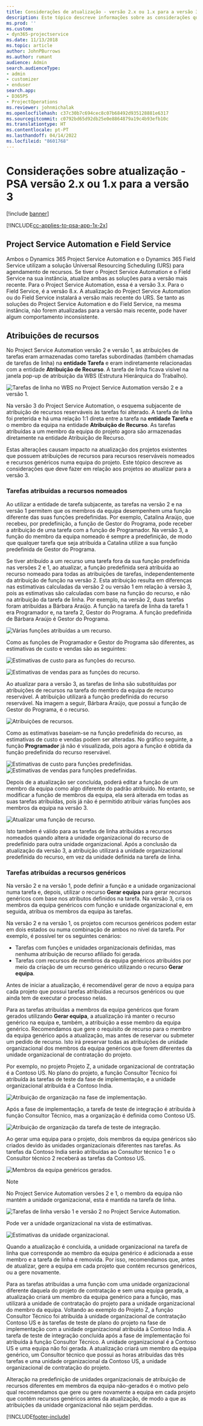 ```yaml
---
title: Considerações de atualização - versão 2.x ou 1.x para a versão 3 do Microsoft Dynamics 365 Project Service Automation
description: Este tópico descreve informações sobre as considerações que deve fazer ao atualizar da versão 2.x ou 1.x para a versão 3 do Project Service Automation.
ms.prod: ''
ms.custom:
- dyn365-projectservice
ms.date: 11/13/2018
ms.topic: article
author: JohnPBurrows
ms.author: rumant
audience: Admin
search.audienceType:
- admin
- customizer
- enduser
search.app:
- D365PS
- ProjectOperations
ms.reviewer: johnmichalak
ms.openlocfilehash: c37c30b7c694cec8c07b68492d935128881e6317
ms.sourcegitcommit: c0792bd65d92db25e0e8864879a19c4b93efb10c
ms.translationtype: HT
ms.contentlocale: pt-PT
ms.lasthandoff: 04/14/2022
ms.locfileid: "8601768"
---
```

# <a name="upgrade-considerations---psa-version-2x-or-1x-to-version-3"></a>Considerações sobre atualização - PSA versão 2.x ou 1.x para a versão 3

[!include [banner](../includes/psa-now-project-operations.md)]

[!INCLUDE[cc-applies-to-psa-app-1x-2x](../includes/cc-applies-to-psa-app-1x-2x.md)]

## <a name="project-service-automation-and-field-service"></a>Project Service Automation e Field Service
Ambos o Dynamics 365 Project Service Automation e o Dynamics 365 Field Service utilizam a solução Universal Resourcing Scheduling (URS) para agendamento de recursos. Se tiver o Project Service Automation e o Field Service na sua instância, atualize ambas as soluções para a versão mais recente. Para o Project Service Automation, essa é a versão 3.x. Para o Field Service, é a versão 8.x. A atualização do Project Service Automation ou do Field Service instalará a versão mais recente do URS. Se tanto as soluções do Project Service Automation e do Field Service, na mesma instância, não forem atualizadas para a versão mais recente, pode haver algum comportamento inconsistente.

## <a name="resource-assignments"></a>Atribuições de recursos
No Project Service Automation versão 2 e versão 1, as atribuições de tarefas eram armazenadas como tarefas subordinadas (também chamadas de tarefas de linha) na **entidade Tarefa** e eram indiretamente relacionadas com a entidade **Atribuição de Recurso**. A tarefa de linha ficava visível na janela pop-up de atribuição da WBS (Estrutura Hierárquica do Trabalho).

![Tarefas de linha no WBS no Project Service Automation versão 2 e a versão 1.](media/upgrade-line-task-01.png)

Na versão 3 do Project Service Automation, o esquema subjacente de atribuição de recursos reserváveis às tarefas foi alterado. A tarefa de linha foi preterida e há uma relação 1:1 direta entre a tarefa na **entidade Tarefa** e o membro da equipa na entidade **Atribuição de Recurso**. As tarefas atribuídas a um membro da equipa do projeto agora são armazenadas diretamente na entidade Atribuição de Recurso.  

Estas alterações causam impacto na atualização dos projetos existentes que possuem atribuições de recursos para recursos reserváveis nomeados e recursos genéricos numa equipa do projeto. Este tópico descreve as considerações que deve fazer em relação aos projetos ao atualizar para a versão 3. 

### <a name="tasks-assigned-to-named-resources"></a>Tarefas atribuídas a recursos nomeados
Ao utilizar a entidade de tarefa subjacente, as tarefas na versão 2 e na versão 1 permitem que os membros da equipa desempenhem uma função diferente das suas funções predefinidas. Por exemplo, Catalina Araújo, que recebeu, por predefinição, a função de Gestor do Programa, pode receber a atribuição de uma tarefa com a função de Programador. Na versão 3, a função do membro da equipa nomeado é sempre a predefinição, de modo que qualquer tarefa que seja atribuída a Catalina utilize a sua função predefinida de Gestor do Programa.

Se tiver atribuído a um recurso uma tarefa fora da sua função predefinida nas versões 2 e 1, ao atualizar, a função predefinida será atribuída ao recurso nomeado para todas as atribuições de tarefas, independentemente da atribuição de função na versão 2. Esta atribuição resulta em diferenças nas estimativas calculadas da versão 2 ou versão 1 em relação à versão 3, pois as estimativas são calculadas com base na função do recurso, e não na atribuição da tarefa de linha. Por exemplo, na versão 2, duas tarefas foram atribuídas a Bárbara Araújo. A função na tarefa de linha da tarefa 1 era Programador e, na tarefa 2, Gestor do Programa. A função predefinida de Bárbara Araújo é Gestor do Programa.

![Várias funções atribuídas a um recurso.](media/upgrade-multiple-roles-02.png)

Como as funções de Programador e Gestor do Programa são diferentes, as estimativas de custo e vendas são as seguintes:

![Estimativas de custo para as funções do recurso.](media/upggrade-cost-estimates-03.png)

![Estimativas de vendas para as funções do recurso.](media/upgrade-sales-estimates-04.png)

Ao atualizar para a versão 3, as tarefas de linha são substituídas por atribuições de recursos na tarefa do membro da equipa de recurso reservável. A atribuição utilizará a função predefinida do recurso reservável. Na imagem a seguir, Bárbara Araújo, que possui a função de Gestor do Programa, é o recurso.

![Atribuições de recursos.](media/resource-assignment-v2-05.png)

Como as estimativas baseiam-se na função predefinida do recurso, as estimativas de custo e vendas podem ser alteradas. No gráfico seguinte, a função **Programador** já não é visualizada, pois agora a função é obtida da função predefinida do recurso reservável.

![Estimativas de custo para funções predefinidas.](media/resource-assignment-cost-estimate-06.png)
![Estimativas de vendas para funções predefinidas.](media/resource-assignment-sales-estimate-07.png)

Depois de a atualização ser concluída, poderá editar a função de um membro da equipa como algo diferente do padrão atribuído. No entanto, se modificar a função de membros da equipa, ela será alterada em todas as suas tarefas atribuídas, pois já não é permitido atribuir várias funções aos membros da equipa na versão 3.

![Atualizar uma função de recurso.](media/resource-role-assignment-08.png)

Isto também é válido para as tarefas de linha atribuídas a recursos nomeados quando altera a unidade organizacional do recurso de predefinido para outra unidade organizacional. Após a conclusão da atualização da versão 3, a atribuição utilizará a unidade organizacional predefinida do recurso, em vez da unidade definida na tarefa de linha.

### <a name="tasks-assigned-to-generic-resources"></a>Tarefas atribuídas a recursos genéricos
Na versão 2 e na versão 1, pode definir a função e a unidade organizacional numa tarefa e, depois, utilizar o recurso **Gerar equipa** para gerar recursos genéricos com base nos atributos definidos na tarefa. Na versão 3, cria os membros da equipa genéricos com função e unidade organizacional e, em seguida, atribua os membros da equipa às tarefas.

Na versão 2 e na versão 1, os projetos com recursos genéricos podem estar em dois estados ou numa combinação de ambos no nível da tarefa. Por exemplo, é possível ter os seguintes cenários:

- Tarefas com funções e unidades organizacionais definidas, mas nenhuma atribuição de recurso afiliado foi gerada.
- Tarefas com recursos de membros da equipa genéricos atribuídos por meio da criação de um recurso genérico utilizando o recurso **Gerar equipa**.

Antes de iniciar a atualização, é recomendável gerar de novo a equipa para cada projeto que possui tarefas atribuídas a recursos genéricos ou que ainda tem de executar o processo nelas.

Para as tarefas atribuídas a membros da equipa genéricos que foram gerados utilizando **Gerar equipa**, a atualização irá manter o recurso genérico na equipa e, também, a atribuição a esse membro da equipa genérico. Recomendamos que gere o requisito de recurso para o membro da equipa genérico após a atualização, mas antes de reservar ou submeter um pedido de recurso. Isto irá preservar todas as atribuições de unidade organizacional dos membros da equipa genéricos que forem diferentes da unidade organizacional de contratação do projeto.

Por exemplo, no projeto Projeto Z, a unidade organizacional de contratação é a Contoso US. No plano do projeto, a função Consultor Técnico foi atribuída às tarefas de teste da fase de implementação, e a unidade organizacional atribuída é a Contoso India.

![Atribuição de organização na fase de implementação.](media/org-unit-assignment-09.png)

Após a fase de implementação, a tarefa de teste de integração é atribuída à função Consultor Técnico, mas a organização é definida como Contoso US.  

![Atribuição de organização da tarefa de teste de integração.](media/org-unit-generate-team-10.png)

Ao gerar uma equipa para o projeto, dois membros da equipa genéricos são criados devido às unidades organizacionais diferentes nas tarefas. As tarefas da Contoso India serão atribuídas ao Consultor técnico 1 e o Consultor técnico 2 receberá as tarefas da Contoso US.  

![Membros da equipa genéricos gerados.](media/org-unit-assignments-multiple-resources-11.png)

> [!NOTE]
> No Project Service Automation versões 2 e 1, o membro da equipa não mantém a unidade organizacional, esta é mantida na tarefa de linha.

![Tarefas de linha versão 1 e versão 2 no Project Service Automation.](media/line-tasks-12.png)

Pode ver a unidade organizacional na vista de estimativas. 

![Estimativas da unidade organizacional.](media/org-unit-estimates-view-13.png)
 
Quando a atualização é concluída, a unidade organizacional na tarefa de linha que corresponde ao membro da equipa genérico é adicionada a esse membro e a tarefa de linha é removida. Por isso, recomendamos que, antes de atualizar, gere a equipa em cada projeto que contém recursos genéricos, ou a gere novamente.

Para as tarefas atribuídas a uma função com uma unidade organizacional diferente daquela do projeto de contratação e sem uma equipa gerada, a atualização criará um membro da equipa genérico para a função, mas utilizará a unidade de contratação do projeto para a unidade organizacional do membro da equipa. Voltando ao exemplo do Projeto Z, a função Consultor Técnico foi atribuída à unidade organizacional de contratação Contoso US e às tarefas de teste de plano do projeto na fase de implementação com a unidade organizacional atribuída à Contoso India. A tarefa de teste de integração concluída após a fase de implementação foi atribuída à função Consultor Técnico. A unidade organizacional é a Contoso US e uma equipa não foi gerada. A atualização criará um membro da equipa genérico, um Consultor técnico que possui as horas atribuídas das três tarefas e uma unidade organizacional da Contoso US, a unidade organizacional de contratação do projeto.   
 
Alteração na predefinição de unidades organizacionais de atribuição de recursos diferentes em membros da equipa não-gerados é o motivo pelo qual recomendamos que gere ou gere novamente a equipa em cada projeto que contém recursos genéricos antes da atualização, de modo a que as atribuições da unidade organizacional não sejam perdidas.



[!INCLUDE[footer-include](../includes/footer-banner.md)]
